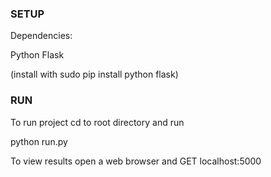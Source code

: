 ### SETUP ###

Dependencies: 

Python Flask

(install with sudo pip install python flask)

### RUN ### 

To run project cd to root directory and run 

python run.py

To view results open a web browser and GET localhost:5000
